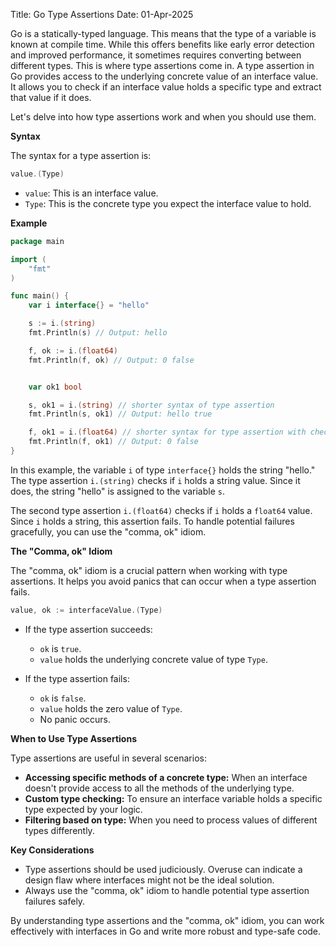 Title: Go Type Assertions
Date: 01-Apr-2025

Go is a statically-typed language. This means that the type of a variable is known at compile time.  While this offers benefits like early error detection and improved performance, it sometimes requires converting between different types.  This is where type assertions come in.  A type assertion in Go provides access to the underlying concrete value of an interface value.  It allows you to check if an interface value holds a specific type and extract that value if it does.

Let's delve into how type assertions work and when you should use them.

**Syntax**

The syntax for a type assertion is:

```go
value.(Type)
```

* `value`:  This is an interface value.
* `Type`:  This is the concrete type you expect the interface value to hold.

**Example**

```go
package main

import (
	"fmt"
)

func main() {
	var i interface{} = "hello"

	s := i.(string)
	fmt.Println(s) // Output: hello

	f, ok := i.(float64)
	fmt.Println(f, ok) // Output: 0 false


    var ok1 bool

    s, ok1 = i.(string) // shorter syntax of type assertion 
    fmt.Println(s, ok1) // Output: hello true

    f, ok1 = i.(float64) // shorter syntax for type assertion with checking ok
    fmt.Println(f, ok1) // Output: 0 false
}

```

In this example, the variable `i` of type `interface{}` holds the string "hello." The type assertion `i.(string)` checks if `i` holds a string value. Since it does, the string "hello" is assigned to the variable `s`.

The second type assertion `i.(float64)` checks if `i` holds a `float64` value.  Since `i` holds a string, this assertion fails.  To handle potential failures gracefully, you can use the "comma, ok" idiom.

**The "Comma, ok" Idiom**

The "comma, ok" idiom is a crucial pattern when working with type assertions. It helps you avoid panics that can occur when a type assertion fails.

```go
value, ok := interfaceValue.(Type)
```

* If the type assertion succeeds:
    * `ok` is `true`.
    * `value` holds the underlying concrete value of type `Type`.

* If the type assertion fails:
    * `ok` is `false`.
    * `value` holds the zero value of `Type`.
    * No panic occurs.

**When to Use Type Assertions**

Type assertions are useful in several scenarios:

* **Accessing specific methods of a concrete type:** When an interface doesn't provide access to all the methods of the underlying type.
* **Custom type checking:** To ensure an interface variable holds a specific type expected by your logic.
* **Filtering based on type:** When you need to process values of different types differently.

**Key Considerations**

* Type assertions should be used judiciously. Overuse can indicate a design flaw where interfaces might not be the ideal solution.
* Always use the "comma, ok" idiom to handle potential type assertion failures safely.


By understanding type assertions and the "comma, ok" idiom, you can work effectively with interfaces in Go and write more robust and type-safe code.
